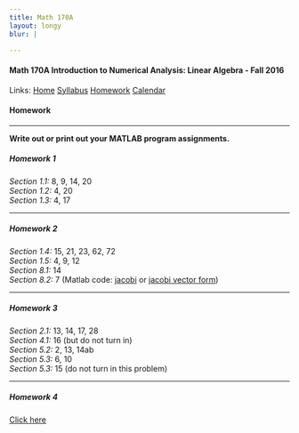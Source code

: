 ```yaml
---
title: Math 170A
layout: longy
blur: |

---
```

#### Math 170A Introduction to Numerical Analysis: Linear Algebra - Fall 2016
  Links: [Home][math170aHome]    [Syllabus][math170aSyl]    [Homework][math170aHW]    [Calendar][math170aCal]
    
   [math170aHome]:http://thanghuynh.org/teaching/math170a_f16.html
   [math170aSyl]:http://thanghuynh.org/teaching/math170a_f16_syllabus.html  
   [math170aHW]:http://thanghuynh.org/teaching/math170a_f16_hw.html  
   [math170aCal]:http://thanghuynh.org/teaching/math170a_f16_cal.html  

#### Homework
---  

**Write out or print out your MATLAB program assignments.**  

##### <a name="hmwk1"></a>Homework 1

*Section 1.1:* 8, 9, 14, 20  
*Section 1.2:* 4, 20  
*Section 1.3:* 4, 17  

---  

##### <a name="hmwk2"></a>Homework 2  

*Section 1.4:* 15, 21, 23, 62, 72  
*Section 1.5:* 4, 9, 12  
*Section 8.1:* 14  
*Section 8.2:* 7 (Matlab code: [jacobi][jacob] or [jacobi vector form][jacobvec])

[jacob]:http://thanghuynh.org/teaching/jacobi.m
[jacobvec]:http://thanghuynh.org/teaching/jacob_diag.m

---  

##### <a name="hmwk3"></a>Homework 3

*Section 2.1:* 13, 14, 17, 28  
*Section 4.1:* 16 (but do not turn in)  
*Section 5.2:* 2, 13, 14ab  
*Section 5.3:* 6, 10  
*Section 5.3:* 15 (do not turn in this problem)  

---

##### <a name="hmwk4"></a>Homework 4

[Click here][hw4]

[hw4]:http://thanghuynh.org/teaching/math170a_Homework_4.pdf




